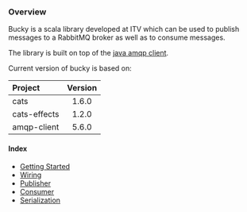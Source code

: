 ### Overview
Bucky is a scala library developed at ITV which can be used to publish messages to a RabbitMQ broker as well as to consume messages.
  
The library is built on top of the [java amqp client](https://github.com/rabbitmq/rabbitmq-java-client).

Current version of bucky is based on:
 
| Project     | Version  |
|:------------|:--------:|
| cats        | 1.6.0    |
| cats-effects| 1.2.0    |
| amqp-client | 5.6.0    |

#### Index
- [Getting Started](./getting-started)
- [Wiring](./wiring)
- [Publisher](./publisher)
- [Consumer](./consumer)
- [Serialization](./serializing)